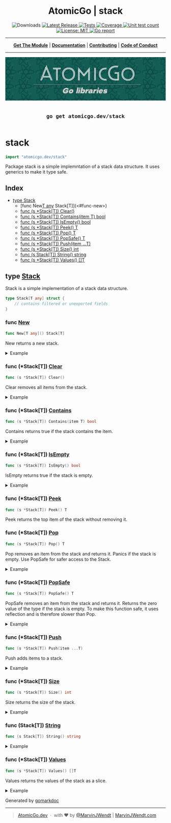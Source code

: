 <h1 align="center">AtomicGo | stack</h1>

<p align="center">
<img src="https://img.shields.io/endpoint?url=https://atomicgo.dev/api/shields/stack&style=flat-square" alt="Downloads">

<a href="https://github.com/atomicgo/stack/releases">
<img src="https://img.shields.io/github/v/release/atomicgo/stack?style=flat-square" alt="Latest Release">
</a>

<a href="https://codecov.io/gh/atomicgo/stack" target="_blank">
<img src="https://img.shields.io/github/workflow/status/atomicgo/stack/Go?label=tests&style=flat-square" alt="Tests">
</a>

<a href="https://codecov.io/gh/atomicgo/stack" target="_blank">
<img src="https://img.shields.io/codecov/c/gh/atomicgo/stack?color=magenta&logo=codecov&style=flat-square" alt="Coverage">
</a>

<a href="https://codecov.io/gh/atomicgo/stack">
<!-- unittestcount:start --><img src="https://img.shields.io/badge/Unit_Tests-23-magenta?style=flat-square" alt="Unit test count"><!-- unittestcount:end -->
</a>

<a href="https://opensource.org/licenses/MIT" target="_blank">
<img src="https://img.shields.io/badge/License-MIT-yellow.svg?style=flat-square" alt="License: MIT">
</a>
  
<a href="https://goreportcard.com/report/github.com/atomicgo/stack" target="_blank">
<img src="https://goreportcard.com/badge/github.com/atomicgo/stack?style=flat-square" alt="Go report">
</a>   

</p>

---

<p align="center">
<strong><a href="#install">Get The Module</a></strong>
|
<strong><a href="https://pkg.go.dev/atomicgo.dev/stack#section-documentation" target="_blank">Documentation</a></strong>
|
<strong><a href="https://github.com/atomicgo/atomicgo/blob/main/CONTRIBUTING.md" target="_blank">Contributing</a></strong>
|
<strong><a href="https://github.com/atomicgo/atomicgo/blob/main/CODE_OF_CONDUCT.md" target="_blank">Code of Conduct</a></strong>
</p>

---

<p align="center">
  <img src="https://raw.githubusercontent.com/atomicgo/atomicgo/main/assets/header.png" alt="AtomicGo">
</p>

<p align="center">
<table>
<tbody>
</tbody>
</table>
</p>
<h3  align="center"><pre>go get atomicgo.dev/stack</pre></h3>
<p align="center">
<table>
<tbody>
</tbody>
</table>
</p>

<!-- gomarkdoc:embed:start -->

<!-- Code generated by gomarkdoc. DO NOT EDIT -->

# stack

```go
import "atomicgo.dev/stack"
```

Package stack is a simple implemntation of a stack data structure. It uses generics to make it type safe.

## Index

- [type Stack](<#type-stack>)
  - [func New[T any]() Stack[T]](<#func-new>)
  - [func (s *Stack[T]) Clear()](<#func-stackt-clear>)
  - [func (s *Stack[T]) Contains(item T) bool](<#func-stackt-contains>)
  - [func (s *Stack[T]) IsEmpty() bool](<#func-stackt-isempty>)
  - [func (s *Stack[T]) Peek() T](<#func-stackt-peek>)
  - [func (s *Stack[T]) Pop() T](<#func-stackt-pop>)
  - [func (s *Stack[T]) PopSafe() T](<#func-stackt-popsafe>)
  - [func (s *Stack[T]) Push(item ...T)](<#func-stackt-push>)
  - [func (s *Stack[T]) Size() int](<#func-stackt-size>)
  - [func (s Stack[T]) String() string](<#func-stackt-string>)
  - [func (s *Stack[T]) Values() []T](<#func-stackt-values>)


## type [Stack](<https://github.com/atomicgo/stack/blob/main/stack.go#L9-L11>)

Stack is a simple implementation of a stack data structure.

```go
type Stack[T any] struct {
    // contains filtered or unexported fields
}
```

### func [New](<https://github.com/atomicgo/stack/blob/main/stack.go#L14>)

```go
func New[T any]() Stack[T]
```

New returns a new stack.

<details><summary>Example</summary>
<p>

```go
package main

import (
	"atomicgo.dev/stack"
)

func main() {
	stack.New[string]()
}
```

</p>
</details>

### func \(\*Stack\[T\]\) [Clear](<https://github.com/atomicgo/stack/blob/main/stack.go#L58>)

```go
func (s *Stack[T]) Clear()
```

Clear removes all items from the stack.

<details><summary>Example</summary>
<p>

```go
package main

import (
	"fmt"

	"atomicgo.dev/stack"
)

func main() {
	s := stack.New[string]()
	s.Push("Hello")
	s.Push("World")

	s.Clear()

	fmt.Println(s)

}
```

#### Output

```
[]
```

</p>
</details>

### func \(\*Stack\[T\]\) [Contains](<https://github.com/atomicgo/stack/blob/main/stack.go#L63>)

```go
func (s *Stack[T]) Contains(item T) bool
```

Contains returns true if the stack contains the item.

<details><summary>Example</summary>
<p>

```go
package main

import (
	"fmt"

	"atomicgo.dev/stack"
)

func main() {
	s := stack.New[string]()
	s.Push("Hello")
	s.Push("World")

	fmt.Println(s.Contains("Hello"))
	fmt.Println(s.Contains("Foo"))

}
```

#### Output

```
true
false
```

</p>
</details>

### func \(\*Stack\[T\]\) [IsEmpty](<https://github.com/atomicgo/stack/blob/main/stack.go#L43>)

```go
func (s *Stack[T]) IsEmpty() bool
```

IsEmpty returns true if the stack is empty.

<details><summary>Example</summary>
<p>

```go
package main

import (
	"fmt"

	"atomicgo.dev/stack"
)

func main() {
	s := stack.New[string]()
	s.Push("Hello")
	s.Push("World")

	fmt.Println(s.IsEmpty())

	s.Clear()

	fmt.Println(s.IsEmpty())

}
```

#### Output

```
false
true
```

</p>
</details>

### func \(\*Stack\[T\]\) [Peek](<https://github.com/atomicgo/stack/blob/main/stack.go#L53>)

```go
func (s *Stack[T]) Peek() T
```

Peek returns the top item of the stack without removing it.

### func \(\*Stack\[T\]\) [Pop](<https://github.com/atomicgo/stack/blob/main/stack.go#L25>)

```go
func (s *Stack[T]) Pop() T
```

Pop removes an item from the stack and returns it. Panics if the stack is empty. Use PopSafe for safer access to the Stack.

<details><summary>Example</summary>
<p>

```go
package main

import (
	"fmt"

	"atomicgo.dev/stack"
)

func main() {
	s := stack.New[string]()
	s.Push("Hello")
	s.Push("World")

	fmt.Println(s.Pop())
	fmt.Println(s.Pop())

}
```

#### Output

```
World
Hello
```

</p>
</details>

### func \(\*Stack\[T\]\) [PopSafe](<https://github.com/atomicgo/stack/blob/main/stack.go#L34>)

```go
func (s *Stack[T]) PopSafe() T
```

PopSafe removes an item from the stack and returns it. Returns the zero value of the type if the stack is empty. To make this function safe, it uses reflection and is therefore slower than Pop.

<details><summary>Example</summary>
<p>

```go
package main

import (
	"fmt"

	"atomicgo.dev/stack"
)

func main() {
	s := stack.New[string]()
	s.Push("Hello")
	s.Push("World")

	fmt.Println(s.PopSafe())
	fmt.Println(s.PopSafe())
	fmt.Println(s.PopSafe())

}
```

#### Output

```
World
Hello
```

</p>
</details>

### func \(\*Stack\[T\]\) [Push](<https://github.com/atomicgo/stack/blob/main/stack.go#L19>)

```go
func (s *Stack[T]) Push(item ...T)
```

Push adds items to a stack.

<details><summary>Example</summary>
<p>

```go
package main

import (
	"fmt"

	"atomicgo.dev/stack"
)

func main() {
	s := stack.New[string]()
	s.Push("Hello")
	s.Push("World")

	fmt.Println(s)

}
```

#### Output

```
[Hello World]
```

</p>
</details>

### func \(\*Stack\[T\]\) [Size](<https://github.com/atomicgo/stack/blob/main/stack.go#L48>)

```go
func (s *Stack[T]) Size() int
```

Size returns the size of the stack.

<details><summary>Example</summary>
<p>

```go
package main

import (
	"fmt"

	"atomicgo.dev/stack"
)

func main() {
	s := stack.New[string]()
	s.Push("Hello")
	s.Push("World")

	fmt.Println(s.Size())

}
```

#### Output

```
2
```

</p>
</details>

### func \(Stack\[T\]\) [String](<https://github.com/atomicgo/stack/blob/main/stack.go#L77>)

```go
func (s Stack[T]) String() string
```

<details><summary>Example</summary>
<p>

```go
package main

import (
	"fmt"

	"atomicgo.dev/stack"
)

func main() {
	s := stack.New[string]()
	s.Push("Hello")
	s.Push("World")

	fmt.Println(s.String())

}
```

#### Output

```
[Hello World]
```

</p>
</details>

### func \(\*Stack\[T\]\) [Values](<https://github.com/atomicgo/stack/blob/main/stack.go#L73>)

```go
func (s *Stack[T]) Values() []T
```

Values returns the values of the stack as a slice.

<details><summary>Example</summary>
<p>

```go
package main

import (
	"fmt"

	"atomicgo.dev/stack"
)

func main() {
	s := stack.New[string]()
	s.Push("Hello")
	s.Push("World")

	fmt.Println(s.Values())

}
```

#### Output

```
[Hello World]
```

</p>
</details>



Generated by [gomarkdoc](<https://github.com/princjef/gomarkdoc>)


<!-- gomarkdoc:embed:end -->

---

> [AtomicGo.dev](https://atomicgo.dev) &nbsp;&middot;&nbsp;
> with ❤️ by [@MarvinJWendt](https://github.com/MarvinJWendt) |
> [MarvinJWendt.com](https://marvinjwendt.com)
